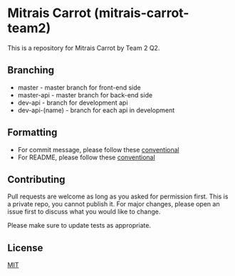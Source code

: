 # Mitrais Carrot (mitrais-carrot-team2)
This is a repository for Mitrais Carrot by Team 2 Q2.

## Branching
- master - master branch for front-end side
- master-api - master branch for back-end side
- dev-api - branch for development api
- dev-api-(name) - branch for each api in development

## Formatting
- For commit message, please follow these [conventional](https://www.conventionalcommits.org/en/v1.0.0/#specification)
- For README, please follow these [conventional](https://www.makeareadme.com/)

## Contributing
Pull requests are welcome as long as you asked for permission first. This is a private repo, you cannot publish it. For major changes, please open an issue first to discuss what you would like to change.

Please make sure to update tests as appropriate.

## License
[MIT](https://choosealicense.com/licenses/mit/)

